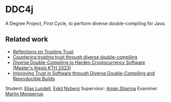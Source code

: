 # DDC4j

A Degree Project, First Cycle, to perform diverse double-compiling for Java.

## Related work
* [Reflections on Trusting Trust](https://dl.acm.org/doi/pdf/10.1145/358198.358210?trk=public_post_comment-text)
* [Countering trusting trust through diverse double-compiling](http://ieeexplore.ieee.org/document/1565233/)
* [Diverse Double-Compiling to Harden Cryptocurrency Software (Master's thesis KTH 2023)](http://urn.kb.se/resolve?urn=urn:nbn:se:kth:diva-323901)
* [Improving Trust in Software through Diverse Double-Compiling and Reproducible Builds](https://www.duo.uio.no/handle/10852/65737)

Student: [Elias Lundell](https://eliaslundell.se), [Eskil Nyberg]()
Supervisor: [Aman Sharma](https://algomaster99.github.io/)
Examiner: [Martin Monperrus](https://www.monperrus.net/martin)

